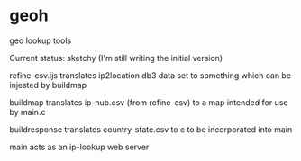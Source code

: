 # geoh
geo lookup tools

Current status: sketchy (I'm still writing the initial version)

refine-csv.ijs translates ip2location db3 data set to something which can be injested by buildmap

buildmap translates ip-nub.csv (from refine-csv) to a map intended for use by main.c

buildresponse translates country-state.csv to c to be incorporated into main

main acts as an ip-lookup web server
